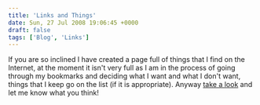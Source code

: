 ```yaml
---
title: 'Links and Things'
date: Sun, 27 Jul 2008 19:06:45 +0000
draft: false
tags: ['Blog', 'Links']
---
```


If you are so inclined I have created a page full of things that I find on the Internet, at the moment it isn't very full as I am in the process of going through my bookmarks and deciding what I want and what I don't want, things that I keep go on the list (if it is appropriate). Anyway [take a look](/things/) and let me know what you think!